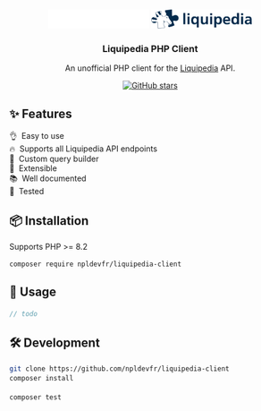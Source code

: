 

<br />

<p align="center">

<img src="./docs/images/dark.png#gh-dark-mode-only" width="180" />
<img src="./docs/images/light.png#gh-light-mode-only" width="180"  />
</p>
<h3  align="center">
Liquipedia PHP Client
</h3>
<p  align="center">
An unofficial PHP client for the <a href="https://liquipedia.net">Liquipedia</a> API.
<p>

<p  align="center">
<a href="https://github.com/npldevfr/liquipedia-client" target="__blank"><img alt="GitHub stars" src="https://img.shields.io/github/stars/npldevfr/liquipedia-client?flat&colorA=002438&colorB=41c399"></a>
</p>



## ✨ Features
👌&nbsp; Easy to use<br>
🔥&nbsp; Supports all Liquipedia API endpoints<br>
🔨&nbsp; Custom query builder<br>
🧩&nbsp; Extensible<br>
📚&nbsp; Well documented<br>
🧪&nbsp; Tested<br>



## 📦 Installation
Supports PHP >= 8.2

```bash
composer require npldevfr/liquipedia-client
```

## 🚀 Usage
```php
// todo
```

## 🛠️ Development
```bash
git clone https://github.com/npldevfr/liquipedia-client
composer install

composer test
```

